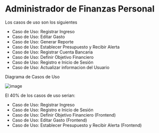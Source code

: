 # Administrador de Finanzas Personal
<p>Los casos de uso son los siguientes </p>

- Caso de Uso: Registrar Ingreso
- Caso de Uso: Editar Gasto
- Caso de Uso: Generar Reporte
- Caso de Uso: Establecer Presupuesto y Recibir Alerta
- Caso de Uso: Registrar Cuenta Bancaria
- Caso de Uso: Definir Objetivo Financiero
- Caso de Uso: Registro e Inicio de Sesión
- Caso de Uso: Actualizar informacion del Usuario

<p>Diagrama de Casos de Uso </p>

![image](https://github.com/user-attachments/assets/13ee6601-15db-49aa-839e-b194275d7825)

<p>El 40% de los casos de uso serian: </p>

- Caso de Uso: Registrar Ingreso
- Caso de Uso: Registro e Inicio de Sesión
- Caso de Uso: Definir Objetivo Financiero (Frontend)
- Caso de Uso: Editar Gasto (Frontend)
- Caso de Uso: Establecer Presupuesto y Recibir Alerta (Frontend)
